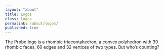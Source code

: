 ```yaml
---
layout: "about"
title: Logos
class: logos
permalink: /about/logos/
published: true
---
```

The Probo logo is a rhombic triacontahedron, a convex polyhedron with 30 rhombic faces, 60 edges and 32 vertices of two types. But who’s counting?
